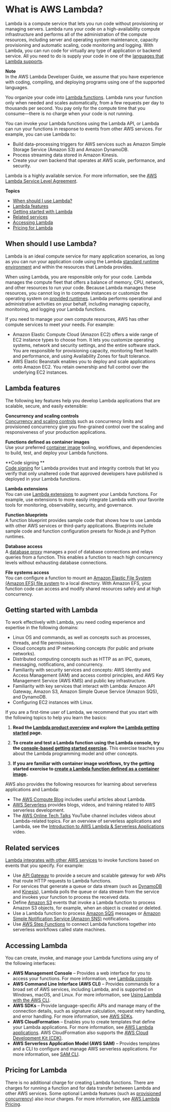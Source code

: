 # What is AWS Lambda?<a name="welcome"></a>

Lambda is a compute service that lets you run code without provisioning or managing servers\. Lambda runs your code on a high\-availability compute infrastructure and performs all of the administration of the compute resources, including server and operating system maintenance, capacity provisioning and automatic scaling, code monitoring and logging\. With Lambda, you can run code for virtually any type of application or backend service\. All you need to do is supply your code in one of the [languages that Lambda supports](lambda-runtimes.md)\.

**Note**  
In the AWS Lambda Developer Guide, we assume that you have experience with coding, compiling, and deploying programs using one of the supported languages\.

You organize your code into [Lambda functions](gettingstarted-concepts.md#gettingstarted-concepts-function)\. Lambda runs your function only when needed and scales automatically, from a few requests per day to thousands per second\. You pay only for the compute time that you consume—there is no charge when your code is not running\.

You can invoke your Lambda functions using the Lambda API, or Lambda can run your functions in response to events from other AWS services\. For example, you can use Lambda to:
+ Build data\-processing triggers for AWS services such as Amazon Simple Storage Service \(Amazon S3\) and Amazon DynamoDB\.
+ Process streaming data stored in Amazon Kinesis\.
+ Create your own backend that operates at AWS scale, performance, and security\.

Lambda is a highly available service\. For more information, see the [AWS Lambda Service Level Agreement](http://aws.amazon.com/lambda/sla/)\.

**Topics**
+ [When should I use Lambda?](#when-to-use-cloud-functions)
+ [Lambda features](#features)
+ [Getting started with Lambda](#welcome-first-time-user)
+ [Related services](#related-services)
+ [Accessing Lambda](#accessing)
+ [Pricing for Lambda](#pricing)

## When should I use Lambda?<a name="when-to-use-cloud-functions"></a>

Lambda is an ideal compute service for many application scenarios, as long as you can run your application code using the Lambda [standard runtime environment](lambda-runtime-environment.md) and within the resources that Lambda provides\.

When using Lambda, you are responsible only for your code\. Lambda manages the compute fleet that offers a balance of memory, CPU, network, and other resources to run your code\. Because Lambda manages these resources, you cannot log in to compute instances or customize the operating system on [provided runtimes](lambda-runtimes.md)\. Lambda performs operational and administrative activities on your behalf, including managing capacity, monitoring, and logging your Lambda functions\.

If you need to manage your own compute resources, AWS has other compute services to meet your needs\. For example:
+ Amazon Elastic Compute Cloud \(Amazon EC2\) offers a wide range of EC2 instance types to choose from\. It lets you customize operating systems, network and security settings, and the entire software stack\. You are responsible for provisioning capacity, monitoring fleet health and performance, and using Availability Zones for fault tolerance\.
+ AWS Elastic Beanstalk enables you to deploy and scale applications onto Amazon EC2\. You retain ownership and full control over the underlying EC2 instances\.

## Lambda features<a name="features"></a>

The following key features help you develop Lambda applications that are scalable, secure, and easily extensible:

**Concurrency and scaling controls**  
[Concurrency and scaling controls](invocation-scaling.md) such as concurrency limits and provisioned concurrency give you fine\-grained control over the scaling and responsiveness of your production applications\.

**Functions defined as container images**  
Use your preferred [container image](images-create.md) tooling, workflows, and dependencies to build, test, and deploy your Lambda functions\.

**Code signing **  
[Code signing](configuration-codesigning.md) for Lambda provides trust and integrity controls that let you verify that only unaltered code that approved developers have published is deployed in your Lambda functions\.

**Lambda extensions**  
You can use [Lambda extensions](runtimes-extensions-api.md) to augment your Lambda functions\. For example, use extensions to more easily integrate Lambda with your favorite tools for monitoring, observability, security, and governance\.

**Function blueprints**  
A function blueprint provides sample code that shows how to use Lambda with other AWS services or third\-party applications\. Blueprints include sample code and function configuration presets for Node\.js and Python runtimes\.

**Database access**  
A [database proxy](configuration-database.md) manages a pool of database connections and relays queries from a function\. This enables a function to reach high concurrency levels without exhausting database connections\.

**File systems access**  
You can configure a function to mount an [Amazon Elastic File System \(Amazon EFS\) file system](configuration-filesystem.md) to a local directory\. With Amazon EFS, your function code can access and modify shared resources safely and at high concurrency\.

## Getting started with Lambda<a name="welcome-first-time-user"></a>

To work effectively with Lambda, you need coding experience and expertise in the following domains:
+ Linux OS and commands, as well as concepts such as processes, threads, and file permissions\.
+ Cloud concepts and IP networking concepts \(for public and private networks\)\.
+ Distributed computing concepts such as HTTP as an IPC, queues, messaging, notifications, and concurrency\.
+ Familiarity with security services and concepts: AWS Identity and Access Management \(IAM\) and access control principles, and AWS Key Management Service \(AWS KMS\) and public key infrastructure\.
+ Familiarity with key services that interact with Lambda: Amazon API Gateway, Amazon S3, Amazon Simple Queue Service \(Amazon SQS\), and DynamoDB\.
+ Configuring EC2 instances with Linux\.

If you are a first\-time user of Lambda, we recommend that you start with the following topics to help you learn the basics:

1. **Read the [Lambda product overview](http://aws.amazon.com/lambda/) and explore the [Lambda getting started](http://aws.amazon.com/lambda/getting-started/) page\.**

1. **To create and test a Lambda function using the Lambda console, try the [console\-based getting started exercise](getting-started.md)\.** This exercise teaches you about the Lambda programming model and other concepts\.

1. **If you are familiar with container image workflows, try the getting started exercise to [create a Lambda function defined as a container image](gettingstarted-images.md)\.**

 AWS also provides the following resources for learning about serverless applications and Lambda:
+ The [AWS Compute Blog](http://aws.amazon.com/blogs/compute/ ) includes useful articles about Lambda\.
+ [AWS Serverless](https://serverlessland.com/) provides blogs, videos, and training related to AWS serverless development\.
+ The [AWS Online Tech Talks](https://www.youtube.com/channel/UCT-nPlVzJI-ccQXlxjSvJmw) YouTube channel includes videos about Lambda\-related topics\. For an overview of serverless applications and Lambda, see the [Introduction to AWS Lambda & Serverless Applications](https://www.youtube.com/watch?v=EBSdyoO3goc) video\.

## Related services<a name="related-services"></a>

[Lambda integrates with other AWS services](lambda-services.md) to invoke functions based on events that you specify\. For example:
+ Use [API Gateway](services-apigateway.md) to provide a secure and scalable gateway for web APIs that route HTTP requests to Lambda functions\.
+ For services that generate a queue or data stream \(such as [DynamoDB](with-ddb.md) and [Kinesis](with-kinesis.md)\), Lambda polls the queue or data stream from the service and invokes your function to process the received data\.
+ Define [Amazon S3](with-s3.md) events that invoke a Lambda function to process Amazon S3 objects, for example, when an object is created or deleted\.
+ Use a Lambda function to process [Amazon SQS](with-sqs.md) messages or [Amazon Simple Notification Service \(Amazon SNS\)](with-sns.md) notifications\.
+ Use [AWS Step Functions](lambda-stepfunctions.md) to connect Lambda functions together into serverless workflows called state machines\.

## Accessing Lambda<a name="accessing"></a>

You can create, invoke, and manage your Lambda functions using any of the following interfaces:
+  **AWS Management Console** – Provides a web interface for you to access your functions\. For more information, see [Lambda console](foundation-console.md)\.
+  **AWS Command Line Interface \(AWS CLI\)** – Provides commands for a broad set of AWS services, including Lambda, and is supported on Windows, macOS, and Linux\. For more information, see [Using Lambda with the AWS CLI](gettingstarted-awscli.md)\.
+ **AWS SDKs** – Provide language\-specific APIs and manage many of the connection details, such as signature calculation, request retry handling, and error handling\. For more information, see [AWS SDKs](http://aws.amazon.com/tools/#SDKs)\.
+  **AWS CloudFormation** – Enables you to create templates that define your Lambda applications\. For more information, see [AWS Lambda applications](deploying-lambda-apps.md)\. AWS CloudFormation also supports the [AWS Cloud Development Kit \(CDK\)](http://aws.amazon.com/cdk)\.
+  **AWS Serverless Application Model \(AWS SAM\)** – Provides templates and a CLI to configure and manage AWS serverless applications\. For more information, see [SAM CLI](lambda-settingup.md#lambda-settingup-samcli)\.



## Pricing for Lambda<a name="pricing"></a>

There is no additional charge for creating Lambda functions\. There are charges for running a function and for data transfer between Lambda and other AWS services\. Some optional Lambda features \(such as [provisioned concurrency](configuration-concurrency.md)\) also incur charges\. For more information, see [AWS Lambda Pricing](http://aws.amazon.com/lambda/pricing/)\.